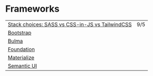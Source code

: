 # Frameworks

|  |  |
| :--- | :--- |
| [Stack choices: SASS vs CSS-in-JS vs TailwindCSS](https://codeburst.io/stack-choices-sass-vs-css-in-js-vs-tailwindcss-6566813763a6) | 9/5 |
| [Bootstrap](https://getbootstrap.com/) |  |
| [Bulma](https://bulma.io/) |  |
| [Foundation](https://foundation.zurb.com/) |  |
| [Materialize](https://materializecss.com/) |  |
| [Semantic UI](https://semantic-ui.com/) |  |

